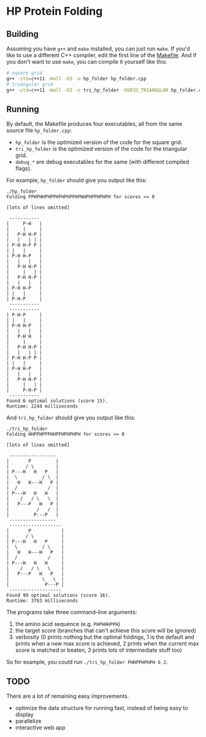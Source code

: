 # HP Protein Folding

## Building

Assuming you have `g++` and `make` installed, you can just run `make`. If you'd like to use a
different C++ compiler, edit the first line of the [Makefile](Makefile). And if you don't want to
use `make`, you can compile it yourself like this:

```sh
# square grid
g++ -std=c++11 -Wall -O3 -o hp_folder hp_folder.cpp
# triangular grid
g++ -std=c++11 -Wall -O3 -o tri_hp_folder -DGRID_TRIANGULAR hp_folder.cpp
```

## Running

By default, the Makefile produces four executables,
all from the same source file `hp_folder.cpp`:

- `hp_folder` is the optimized version of the code for the square grid.
- `tri_hp_folder` is the optimized version of the code for the triangular grid.
- `debug_*` are debug executables for the same (with different compiled flags).

For example, `hp_folder` should give you output like this:

```
./hp_folder
Folding PPHPHHPHPPHPHPHPPHPHHPHPPHPHPH for scores >= 0

[lots of lines omitted]

 -----------
|     P-H   |
|     |     |
|   P-H H-P |
|   |   | | |
| P-H H-P P |
| |   |     |
| P-H H-P   |
|   |   |   |
|   P-H H-P |
|     |   | |
|   P-H H-P |
|   |   |   |
| P-H H-P   |
| |   |     |
| P-H-P     |
 -----------
 -----------
| P-H-P     |
| |   |     |
| P-H H-P   |
|   |   |   |
|   P-H H   |
|     |     |
|   P-H H-P |
|   |   | | |
| P-H H-P P |
| |   |     |
| P-H H-P   |
|   |   |   |
|   P-H H-P |
|     |   | |
|     P-H-P |
 -----------
Found 6 optimal solutions (score 15).
Runtime: 2244 milliseconds
```

And `tri_hp_folder` should give you output like this:

```
./tri_hp_folder
Folding HHPPHPPPHHPPHPHPHPH for scores >= 0

[lots of lines omitted]

 -----------------
|       P         |
|      / \        |
| P---H   H   P   |
|  \         / \  |
|   H   H---H   P |
|  /           /  |
| P---H   H   H   |
|    /   / \   \  |
|   P---P   H   P |
|          /   /  |
|         P---P   |
 -----------------
 -------------------
|       P           |
|      / \          |
| P---H   H   P     |
|  \         / \    |
|   H   H---H   P   |
|  /           /    |
| P---H   H   H     |
|    /   / \   \    |
|   P---P   H   P   |
|            \   \  |
|             P---P |
 -------------------
Found 99 optimal solutions (score 16).
Runtime: 3763 milliseconds

```

The programs take three command-line arguments:

1. the amino acid sequence (e.g. `PHPHHHPPH`)
2. the target score (branches that can't achieve this score will be ignored)
3. verbosity (0 prints nothing but the optimal foldings, 1 is the default and prints when a new max
   score is achieved, 2 prints when the current max score is matched or beaten, 3 prints lots of
   intermediate stuff too)

So for example, you could run `./tri_hp_folder PHHPPHPHPH 6 2`.

## TODO

There are a lot of remaining easy improvements.

- optimize the data structure for running fast, instead of being easy to display
- parallelize
- interactive web app
